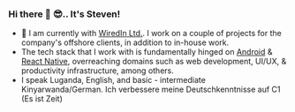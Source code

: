 ### Hi there 👋 :sunglasses:.. It's Steven! 
- 🔭 I am currently with [WiredIn Ltd.](https://www.wiredin.rw/). I work on a couple of projects for the company's offshore clients, in addition to in-house work.
- The tech stack that I work with is fundamentally hinged on [Android](https://www.android.com/) & [React Native](https://www.android.com/), overreaching domains such as web development, UI/UX, & productivity infrastructure, among others.
- I speak Luganda, English, and basic - intermediate Kinyarwanda/German. Ich verbessere meine Deutschkenntnisse auf C1 (Es ist Zeit)

<!--
**skijooma/skijooma** is a ✨ _special_ ✨ repository because its `README.md` (this file) appears on your GitHub profile.

Here are some ideas to get you started:

- 🔭 I currently work with [WiredIn Ltd.](https://www.wiredin.rw/). I work on a couple of projects for the company's offshore clients, in addition to in-house work.
- 🌱 I’m currently learning ...
- 👯 I’m looking to collaborate on ...
- 🤔 I’m looking for help with ...
- 💬 Ask me about ...
- 📫 How to reach me: ...
- 😄 Pronouns: ...
- ⚡ Fun fact: ...
-->
